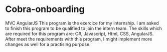 # Cobra-onboarding
MVC AngularJS
This program is the exercice for my internship. I am asked to finish this program to be qualified to join the intern team.
The skills which are required for this program are: C#, Javascript, Html, CSS, AngularJS.
After meet the requirements with this program, I might implement more changes as well for a practising purpose.
